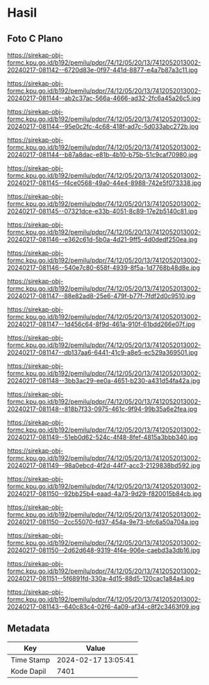 # Hasil

## Foto C Plano

https://sirekap-obj-formc.kpu.go.id/b192/pemilu/pdpr/74/12/05/20/13/7412052013002-20240217-081142--6720d83e-0f97-441d-8877-e4a7b87a3c11.jpg

https://sirekap-obj-formc.kpu.go.id/b192/pemilu/pdpr/74/12/05/20/13/7412052013002-20240217-081144--ab2c37ac-566a-4666-ad32-2fc6a45a26c5.jpg

https://sirekap-obj-formc.kpu.go.id/b192/pemilu/pdpr/74/12/05/20/13/7412052013002-20240217-081144--95e0c2fc-4c68-418f-ad7c-5d033abc272b.jpg

https://sirekap-obj-formc.kpu.go.id/b192/pemilu/pdpr/74/12/05/20/13/7412052013002-20240217-081144--b87a8dac-e81b-4b10-b75b-51c9caf70980.jpg

https://sirekap-obj-formc.kpu.go.id/b192/pemilu/pdpr/74/12/05/20/13/7412052013002-20240217-081145--f4ce0568-49a0-44e4-8988-742e5f073338.jpg

https://sirekap-obj-formc.kpu.go.id/b192/pemilu/pdpr/74/12/05/20/13/7412052013002-20240217-081145--07321dce-e33b-4051-8c89-17e2b5140c81.jpg

https://sirekap-obj-formc.kpu.go.id/b192/pemilu/pdpr/74/12/05/20/13/7412052013002-20240217-081146--e362c61d-5b0a-4d21-9ff5-4d0dedf250ea.jpg

https://sirekap-obj-formc.kpu.go.id/b192/pemilu/pdpr/74/12/05/20/13/7412052013002-20240217-081146--540e7c80-658f-4939-8f5a-1d7768b48d8e.jpg

https://sirekap-obj-formc.kpu.go.id/b192/pemilu/pdpr/74/12/05/20/13/7412052013002-20240217-081147--88e82ad8-25e6-479f-b77f-7fdf2d0c9510.jpg

https://sirekap-obj-formc.kpu.go.id/b192/pemilu/pdpr/74/12/05/20/13/7412052013002-20240217-081147--1d456c64-8f9d-461a-910f-61bdd266e07f.jpg

https://sirekap-obj-formc.kpu.go.id/b192/pemilu/pdpr/74/12/05/20/13/7412052013002-20240217-081147--db137aa6-6441-41c9-a8e5-ec529a369501.jpg

https://sirekap-obj-formc.kpu.go.id/b192/pemilu/pdpr/74/12/05/20/13/7412052013002-20240217-081148--3bb3ac29-ee0a-4651-b230-a431d54fa42a.jpg

https://sirekap-obj-formc.kpu.go.id/b192/pemilu/pdpr/74/12/05/20/13/7412052013002-20240217-081148--818b7f33-0975-461c-9f94-99b35a6e2fea.jpg

https://sirekap-obj-formc.kpu.go.id/b192/pemilu/pdpr/74/12/05/20/13/7412052013002-20240217-081149--51eb0d62-524c-4f48-8fef-4815a3bbb340.jpg

https://sirekap-obj-formc.kpu.go.id/b192/pemilu/pdpr/74/12/05/20/13/7412052013002-20240217-081149--98a0ebcd-4f2d-44f7-acc3-2129838bd592.jpg

https://sirekap-obj-formc.kpu.go.id/b192/pemilu/pdpr/74/12/05/20/13/7412052013002-20240217-081150--92bb25b4-eaad-4a73-9d29-f820015b84cb.jpg

https://sirekap-obj-formc.kpu.go.id/b192/pemilu/pdpr/74/12/05/20/13/7412052013002-20240217-081150--2cc55070-fd37-454a-9e73-bfc6a50a704a.jpg

https://sirekap-obj-formc.kpu.go.id/b192/pemilu/pdpr/74/12/05/20/13/7412052013002-20240217-081150--2d62d648-9319-4f4e-906e-caebd3a3db16.jpg

https://sirekap-obj-formc.kpu.go.id/b192/pemilu/pdpr/74/12/05/20/13/7412052013002-20240217-081151--5f6891fd-330a-4d15-88d5-120cac1a84a4.jpg

https://sirekap-obj-formc.kpu.go.id/b192/pemilu/pdpr/74/12/05/20/13/7412052013002-20240217-081143--640c83c4-02f6-4a09-af34-c8f2c3463f09.jpg


## Metadata

| Key        | Value               |
| ---------- | ------------------- |
| Time Stamp | 2024-02-17 13:05:41 |
| Kode Dapil | 7401                |



